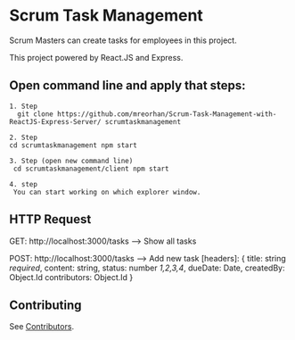 # Scrum Task Management
Scrum Masters can create tasks for employees in this project.

This project powered by React.JS and Express.

Open command line and apply that steps:
-----------
```
1. Step
  git clone https://github.com/mreorhan/Scrum-Task-Management-with-ReactJS-Express-Server/ scrumtaskmanagement

2. Step
cd scrumtaskmanagement npm start

3. Step (open new command line)
 cd scrumtaskmanagement/client npm start

4. step
 You can start working on which explorer window.
```


HTTP Request
-----------
GET: http://localhost:3000/tasks     --> Show all tasks

POST: http://localhost:3000/tasks    --> Add new task
[headers]:
{
  title:        string *required*,
  content:      string,
  status:       number *1,2,3,4*,
  dueDate:      Date,
  createdBy:    Object.Id
  contributors: Object.Id
  }
  
  Contributing
------------

See [Contributors](CONTRIBUTORS.md).
